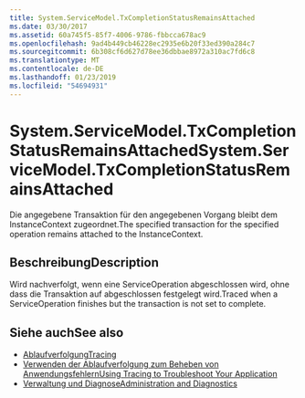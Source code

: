 ```yaml
---
title: System.ServiceModel.TxCompletionStatusRemainsAttached
ms.date: 03/30/2017
ms.assetid: 60a745f5-85f7-4006-9786-fbbcca678ac9
ms.openlocfilehash: 9ad4b449cb46228ec2935e6b20f33ed390a284c7
ms.sourcegitcommit: 6b308cf6d627d78ee36dbbae8972a310ac7fd6c8
ms.translationtype: MT
ms.contentlocale: de-DE
ms.lasthandoff: 01/23/2019
ms.locfileid: "54694931"
---
```

# <a name="systemservicemodeltxcompletionstatusremainsattached"></a><span data-ttu-id="ef774-102">System.ServiceModel.TxCompletionStatusRemainsAttached</span><span class="sxs-lookup"><span data-stu-id="ef774-102">System.ServiceModel.TxCompletionStatusRemainsAttached</span></span>
<span data-ttu-id="ef774-103">Die angegebene Transaktion für den angegebenen Vorgang bleibt dem InstanceContext zugeordnet.</span><span class="sxs-lookup"><span data-stu-id="ef774-103">The specified transaction for the specified operation remains attached to the InstanceContext.</span></span>  
  
## <a name="description"></a><span data-ttu-id="ef774-104">Beschreibung</span><span class="sxs-lookup"><span data-stu-id="ef774-104">Description</span></span>  
 <span data-ttu-id="ef774-105">Wird nachverfolgt, wenn eine ServiceOperation abgeschlossen wird, ohne dass die Transaktion auf abgeschlossen festgelegt wird.</span><span class="sxs-lookup"><span data-stu-id="ef774-105">Traced when a ServiceOperation finishes but the transaction is not set to complete.</span></span>  
  
## <a name="see-also"></a><span data-ttu-id="ef774-106">Siehe auch</span><span class="sxs-lookup"><span data-stu-id="ef774-106">See also</span></span>
- [<span data-ttu-id="ef774-107">Ablaufverfolgung</span><span class="sxs-lookup"><span data-stu-id="ef774-107">Tracing</span></span>](../../../../../docs/framework/wcf/diagnostics/tracing/index.md)
- [<span data-ttu-id="ef774-108">Verwenden der Ablaufverfolgung zum Beheben von Anwendungsfehlern</span><span class="sxs-lookup"><span data-stu-id="ef774-108">Using Tracing to Troubleshoot Your Application</span></span>](../../../../../docs/framework/wcf/diagnostics/tracing/using-tracing-to-troubleshoot-your-application.md)
- [<span data-ttu-id="ef774-109">Verwaltung und Diagnose</span><span class="sxs-lookup"><span data-stu-id="ef774-109">Administration and Diagnostics</span></span>](../../../../../docs/framework/wcf/diagnostics/index.md)

